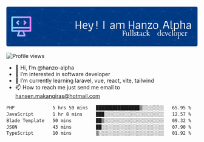 ![Header](./github-header-image.png)

![Profile views](https://gpvc.arturio.dev/hanzo-alpha)

- 👋 Hi, I’m @hanzo-alpha
- 👀 I’m interested in software developer
- 🌱 I’m currently learning laravel, vue, react, vite, tailwind
- 📫 How to reach me just send me email to hansen.makangiras@hotmail.com 

<!---
hanzo-alpha/hanzo-alpha is a ✨ special ✨ repository because its `README.md` (this file) appears on your GitHub profile.
You can click the Preview link to take a look at your changes.
--->

<!--START_SECTION:waka-->

```txt
PHP              5 hrs 59 mins   ████████████████▒░░░░░░░░   65.95 %
JavaScript       1 hr 8 mins     ███░░░░░░░░░░░░░░░░░░░░░░   12.57 %
Blade Template   50 mins         ██▒░░░░░░░░░░░░░░░░░░░░░░   09.32 %
JSON             43 mins         ██░░░░░░░░░░░░░░░░░░░░░░░   07.90 %
TypeScript       10 mins         ▒░░░░░░░░░░░░░░░░░░░░░░░░   01.92 %
```

<!--END_SECTION:waka-->

